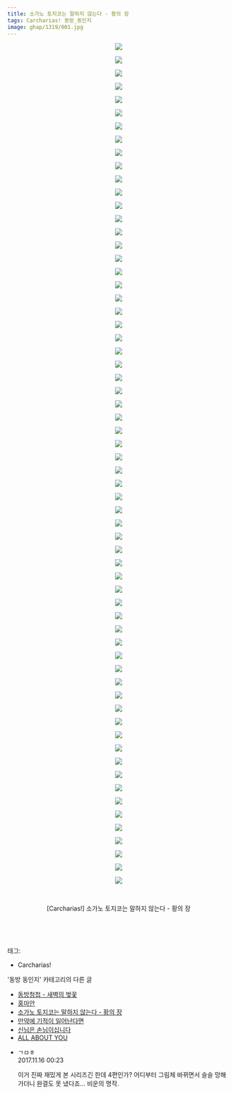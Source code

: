 ```yaml
---
title: 소가노 토지코는 말하지 않는다 - 황의 장
tags: Carcharias! 동방_동인지
image: ghap/1319/001.jpg
---
```

<div class="article">
<p style="text-align: center; clear: none; float: none;"><img src="{{ site.nasurl }}/ghap/1319/001.jpg"/></p>
<p style="text-align: center; clear: none; float: none;"><img src="{{ site.nasurl }}/ghap/1319/002.jpg"/></p>
<p style="text-align: center; clear: none; float: none;"><img src="{{ site.nasurl }}/ghap/1319/003.jpg"/></p>
<p style="text-align: center; clear: none; float: none;"><img src="{{ site.nasurl }}/ghap/1319/004.jpg"/></p>
<p style="text-align: center; clear: none; float: none;"><img src="{{ site.nasurl }}/ghap/1319/005.jpg"/></p>
<p style="text-align: center; clear: none; float: none;"><img src="{{ site.nasurl }}/ghap/1319/006.jpg"/></p>
<p style="text-align: center; clear: none; float: none;"><img src="{{ site.nasurl }}/ghap/1319/007.jpg"/></p>
<p style="text-align: center; clear: none; float: none;"><img src="{{ site.nasurl }}/ghap/1319/008.jpg"/></p>
<p style="text-align: center; clear: none; float: none;"><img src="{{ site.nasurl }}/ghap/1319/009.jpg"/></p>
<p style="text-align: center; clear: none; float: none;"><img src="{{ site.nasurl }}/ghap/1319/010.jpg"/></p>
<p style="text-align: center; clear: none; float: none;"><img src="{{ site.nasurl }}/ghap/1319/011.jpg"/></p>
<p style="text-align: center; clear: none; float: none;"><img src="{{ site.nasurl }}/ghap/1319/012.jpg"/></p>
<p style="text-align: center; clear: none; float: none;"><img src="{{ site.nasurl }}/ghap/1319/013.jpg"/></p>
<p style="text-align: center; clear: none; float: none;"><img src="{{ site.nasurl }}/ghap/1319/014.jpg"/></p>
<p style="text-align: center; clear: none; float: none;"><img src="{{ site.nasurl }}/ghap/1319/015.jpg"/></p>
<p style="text-align: center; clear: none; float: none;"><img src="{{ site.nasurl }}/ghap/1319/016.jpg"/></p>
<p style="text-align: center; clear: none; float: none;"><img src="{{ site.nasurl }}/ghap/1319/017.jpg"/></p>
<p style="text-align: center; clear: none; float: none;"><img src="{{ site.nasurl }}/ghap/1319/018.jpg"/></p>
<p style="text-align: center; clear: none; float: none;"><img src="{{ site.nasurl }}/ghap/1319/019.jpg"/></p>
<p style="text-align: center; clear: none; float: none;"><img src="{{ site.nasurl }}/ghap/1319/020.jpg"/></p>
<p style="text-align: center; clear: none; float: none;"><img src="{{ site.nasurl }}/ghap/1319/021.jpg"/></p>
<p style="text-align: center; clear: none; float: none;"><img src="{{ site.nasurl }}/ghap/1319/022.jpg"/></p>
<p style="text-align: center; clear: none; float: none;"><img src="{{ site.nasurl }}/ghap/1319/023.jpg"/></p>
<p style="text-align: center; clear: none; float: none;"><img src="{{ site.nasurl }}/ghap/1319/024.jpg"/></p>
<p style="text-align: center; clear: none; float: none;"><img src="{{ site.nasurl }}/ghap/1319/025.jpg"/></p>
<p style="text-align: center; clear: none; float: none;"><img src="{{ site.nasurl }}/ghap/1319/026.jpg"/></p>
<p style="text-align: center; clear: none; float: none;"><img src="{{ site.nasurl }}/ghap/1319/027.jpg"/></p>
<p style="text-align: center; clear: none; float: none;"><img src="{{ site.nasurl }}/ghap/1319/028.jpg"/></p>
<p style="text-align: center; clear: none; float: none;"><img src="{{ site.nasurl }}/ghap/1319/029.jpg"/></p>
<p style="text-align: center; clear: none; float: none;"><img src="{{ site.nasurl }}/ghap/1319/030.jpg"/></p>
<p style="text-align: center; clear: none; float: none;"><img src="{{ site.nasurl }}/ghap/1319/031.jpg"/></p>
<p style="text-align: center; clear: none; float: none;"><img src="{{ site.nasurl }}/ghap/1319/032.jpg"/></p>
<p style="text-align: center; clear: none; float: none;"><img src="{{ site.nasurl }}/ghap/1319/033.jpg"/></p>
<p style="text-align: center; clear: none; float: none;"><img src="{{ site.nasurl }}/ghap/1319/034.jpg"/></p>
<p style="text-align: center; clear: none; float: none;"><img src="{{ site.nasurl }}/ghap/1319/035.jpg"/></p>
<p style="text-align: center; clear: none; float: none;"><img src="{{ site.nasurl }}/ghap/1319/036.jpg"/></p>
<p style="text-align: center; clear: none; float: none;"><img src="{{ site.nasurl }}/ghap/1319/037.jpg"/></p>
<p style="text-align: center; clear: none; float: none;"><img src="{{ site.nasurl }}/ghap/1319/038.jpg"/></p>
<p style="text-align: center; clear: none; float: none;"><img src="{{ site.nasurl }}/ghap/1319/039.jpg"/></p>
<p style="text-align: center; clear: none; float: none;"><img src="{{ site.nasurl }}/ghap/1319/040.jpg"/></p>
<p style="text-align: center; clear: none; float: none;"><img src="{{ site.nasurl }}/ghap/1319/041.jpg"/></p>
<p style="text-align: center; clear: none; float: none;"><img src="{{ site.nasurl }}/ghap/1319/042.jpg"/></p>
<p style="text-align: center; clear: none; float: none;"><img src="{{ site.nasurl }}/ghap/1319/043.jpg"/></p>
<p style="text-align: center; clear: none; float: none;"><img src="{{ site.nasurl }}/ghap/1319/044.jpg"/></p>
<p style="text-align: center; clear: none; float: none;"><img src="{{ site.nasurl }}/ghap/1319/045.jpg"/></p>
<p style="text-align: center; clear: none; float: none;"><img src="{{ site.nasurl }}/ghap/1319/046.jpg"/></p>
<p style="text-align: center; clear: none; float: none;"><img src="{{ site.nasurl }}/ghap/1319/047.jpg"/></p>
<p style="text-align: center; clear: none; float: none;"><img src="{{ site.nasurl }}/ghap/1319/048.jpg"/></p>
<p style="text-align: center; clear: none; float: none;"><img src="{{ site.nasurl }}/ghap/1319/049.jpg"/></p>
<p style="text-align: center; clear: none; float: none;"><img src="{{ site.nasurl }}/ghap/1319/050.jpg"/></p>
<p style="text-align: center; clear: none; float: none;"><img src="{{ site.nasurl }}/ghap/1319/051.jpg"/></p>
<p style="text-align: center; clear: none; float: none;"><img src="{{ site.nasurl }}/ghap/1319/052.jpg"/></p>
<p style="text-align: center; clear: none; float: none;"><img src="{{ site.nasurl }}/ghap/1319/053.jpg"/></p>
<p style="text-align: center; clear: none; float: none;"><img src="{{ site.nasurl }}/ghap/1319/054.jpg"/></p>
<p style="text-align: center; clear: none; float: none;"><img src="{{ site.nasurl }}/ghap/1319/055.jpg"/></p>
<p style="text-align: center; clear: none; float: none;"><img src="{{ site.nasurl }}/ghap/1319/056.jpg"/></p>
<p style="text-align: center; clear: none; float: none;"><img src="{{ site.nasurl }}/ghap/1319/057.jpg"/></p>
<p style="text-align: center; clear: none; float: none;"><img src="{{ site.nasurl }}/ghap/1319/058.jpg"/></p>
<p style="text-align: center; clear: none; float: none;"><img src="{{ site.nasurl }}/ghap/1319/059.jpg"/></p>
<p style="text-align: center; clear: none; float: none;"><img src="{{ site.nasurl }}/ghap/1319/060.jpg"/></p>
<p style="text-align: center; clear: none; float: none;"><img src="{{ site.nasurl }}/ghap/1319/061.jpg"/></p>
<p style="text-align: center; clear: none; float: none;"><img src="{{ site.nasurl }}/ghap/1319/062.jpg"/></p>
<p style="text-align: center; clear: none; float: none;"><img src="{{ site.nasurl }}/ghap/1319/063.jpg"/></p>
<p style="text-align: center; clear: none; float: none;"><img src="{{ site.nasurl }}/ghap/1319/064.jpg"/></p>
<p style="text-align: center; clear: none; float: none;"><br/></p>
<p style="text-align: center; clear: none; float: none;">[Carcharias!] 소가노 토지코는 말하지 않는다 - 황의 장</p>
<p style="text-align: center; clear: none; float: none;"><br/></p>
<p><br/></p>
</div><div class="tagTrail">
<p>태그: </p>
<ul>
<li>Carcharias!</li>
</ul>
</div><div class="another">
<p>'동방 동인지' 카테고리의 다른 글</p>
<ul>
<li><a href="/2016-08-03-ghap_1321">동방청첩 - 새벽의 벚꽃</a></li>
<li><a href="/2016-08-03-ghap_1320">홍마안</a></li>
<li><a href="/2016-08-03-ghap_1319">소가노 토지코는 말하지 않는다 - 황의 장</a></li>
<li><a href="/2016-08-03-ghap_1318">만약에 기적이 일어난다면</a></li>
<li><a href="/2016-08-03-ghap_1317">신님은 손님이십니다</a></li>
<li><a href="/2016-08-03-ghap_1316">ALL ABOUT YOU</a></li>
</ul>
</div><div class="cb_module cb_fluid">
<div class="cb_wrt cb_profile">
<div class="comment">
<ul>
<li class="cb_thumb_off" id="comment15130232">
<div class="cb_comment_area">
<div class="cb_info_area">
<div class="cb_section">
<span class="cb_nick_name">ㄱㅁㅎ</span>
</div>
<div class="cb_section">
<span class="cb_date">2017.11.16 00:23 </span>
</div>
</div>
<div class="cb_dsc_comment">
<p class="cb_dsc">
											이거 진짜 재밌게 본 시리즈긴 한데 4편인가? 어디부터 그림체 바뀌면서 슬슬 망해가더니 완결도 못 냈다죠... 비운의 명작.
										</p>
</div>
</div></li>
</ul>
</div>
</div><!-- commentList close -->
</div>